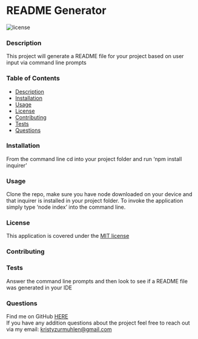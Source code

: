 
  # README Generator  

  ![license](https://img.shields.io/badge/license-MIT-yellow)

  ### Description

  This project will generate a README file for your project based on user input via command line prompts
  
  
  ### Table of Contents 
  * [Description](https://github.com/Kristy-coding/README-Generator/blob/main/README.md#description)
  * [Installation](https://github.com/Kristy-coding/README-Generator/blob/main/README.md#installation)
  * [Usage](https://github.com/Kristy-coding/README-Generator/blob/main/README.md#usage)
  * [License](https://github.com/Kristy-coding/README-Generator/blob/main/README.md#license)
  * [Contributing](https://github.com/Kristy-coding/README-Generator/blob/main/README.md#contributing)
  * [Tests](https://github.com/Kristy-coding/README-Generator/blob/main/README.md#tests)
  * [Questions](https://github.com/Kristy-coding/README-Generator/blob/main/README.md#questions)
  
  ### Installation
  From the command line cd into your project folder and run ‘npm install inquirer’
  

  ### Usage
  Clone the repo, make sure you have node downloaded on your device and that inquirer is installed in your project folder. To invoke the application simply type ‘node index’ into the command line.

   
  ### License 
  This application is covered under the [MIT license](https://choosealicense.com/licenses/mit/)
  
    
  ### Contributing
  
  
   
  ### Tests
  Answer the command line prompts and then look to see if a README file was generated in your IDE
  
  ### Questions
  
  Find me on GitHub [HERE](https://github.com/Kristy-coding)<br/>
  If you have any addition questions about the project feel free to reach out via my email: kristyzurmuhlen@gmail.com
  

  